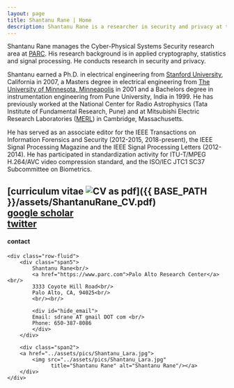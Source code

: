 ```yaml
---
layout: page
title: Shantanu Rane | Home
description: Shantanu Rane is a researcher in security and privacy at the Palo Alto Research Center.
---
```


Shantanu Rane manages the Cyber-Physical Systems Security research area at
[PARC](https://www.parc.com). His research background is in applied cryptography, 
statistics and signal processing. He conducts research in security and privacy. 

Shantanu earned a Ph.D. in electrical engineering from [Stanford
University](https://www.stanford.edu), California in 2007, a Masters degree in 
electrical engineering from 
[The University of Minnesota, Minneapolis](https://www.umn.edu) in 2001 and a 
Bachelors degree in instrumentation engineering from Pune University, India in 1999. 
He has previously worked at the National Center for Radio Astrophysics (Tata 
Institute of Fundamental Research, Pune) and at Mitsubishi Electric Research 
Laboratories ([MERL](http://www.merl.com)) in Cambridge, Massachusetts.

He has served as an associate editor for 
the IEEE Transactions on Information Forensics and Security (2012-2015,
2018-present), the IEEE Signal Processing Magazine and the IEEE Signal 
Processing Letters (2012-2014). He has participated in standardization activity 
for ITU-T/MPEG H.264/AVC video compression standard, and the ISO/IEC JTC1 
SC37 Subcommittee on Biometrics. 

[curriculum vitae ![CV as pdf](icons16/pdf-icon.png)]({{ BASE_PATH }}/assets/ShantanuRane_CV.pdf)<br/>
[google scholar](https://scholar.google.com/citations?user=vE8fYtIAAAAJ&hl=en)<br/>
[twitter](https://twitter.com/shantanudrane) <br/>
---

<div class="container">
<h4><a name="contact"></a>contact</h4>

    <div class="row-fluid">
        <div class="span5">
            Shantanu Rane<br/>
            <a href="https://www.parc.com">Palo Alto Research Center</a><br/>
            3333 Coyote Hill Road<br/>
            Palo Alto, CA, 94025<br/>
            <br/><br/>

            <div id="hide_email">
            Email: sdrane AT gmail DOT com <br/>
            Phone: 650-387-8086
            </div>
        </div>

        <div class="span2">
        <a href="../assets/pics/Shantanu_Lara.jpg">
            <img src="../assets/pics/Shantanu_Lara.jpg"
                  title="Shantanu Rane" alt="Shantanu Rane"/></a>
        </div>
    </div>
</div>
